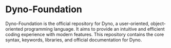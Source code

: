 # Dyno-Foundation
Dyno-Foundation is the official repository for Dyno, a user-oriented, object-oriented programming language. It aims to provide an intuitive and efficient coding experience with modern features. This repository contains the core syntax, keywords, libraries, and official documentation for Dyno.
